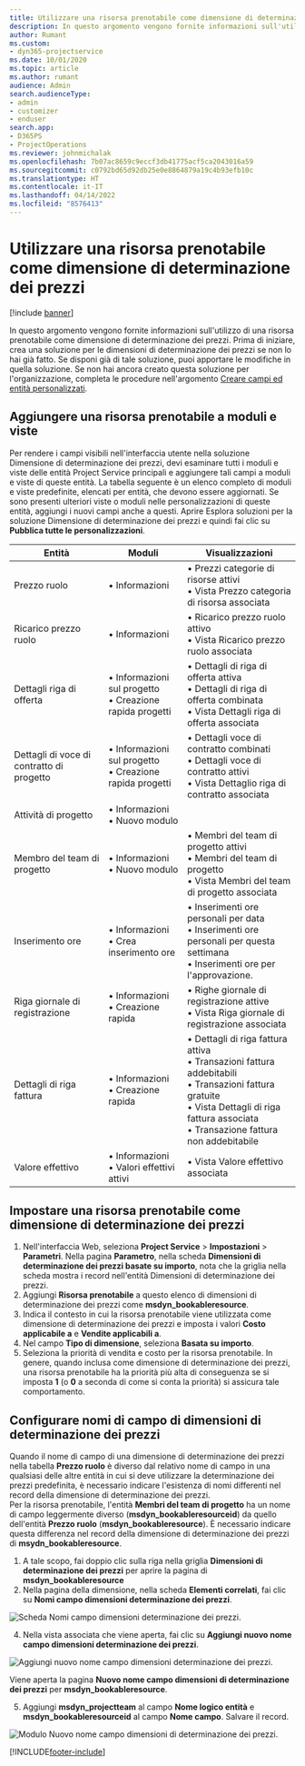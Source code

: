 ```yaml
---
title: Utilizzare una risorsa prenotabile come dimensione di determinazione dei prezzi
description: In questo argomento vengono fornite informazioni sull'utilizzo di una risorsa prenotabile come dimensione di determinazione dei prezzi.
author: Rumant
ms.custom:
- dyn365-projectservice
ms.date: 10/01/2020
ms.topic: article
ms.author: rumant
audience: Admin
search.audienceType:
- admin
- customizer
- enduser
search.app:
- D365PS
- ProjectOperations
ms.reviewer: johnmichalak
ms.openlocfilehash: 7b07ac8659c9eccf3db41775acf5ca2043016a59
ms.sourcegitcommit: c0792bd65d92db25e0e8864879a19c4b93efb10c
ms.translationtype: HT
ms.contentlocale: it-IT
ms.lasthandoff: 04/14/2022
ms.locfileid: "8576413"
---
```

# <a name="use-bookable-resource-as-a-pricing-dimension"></a>Utilizzare una risorsa prenotabile come dimensione di determinazione dei prezzi

[!include [banner](../includes/psa-now-project-operations.md)]

In questo argomento vengono fornite informazioni sull'utilizzo di una risorsa prenotabile come dimensione di determinazione dei prezzi. Prima di iniziare, crea una soluzione per le dimensioni di determinazione dei prezzi se non lo hai già fatto. Se disponi già di tale soluzione, puoi apportare le modifiche in quella soluzione. Se non hai ancora creato questa soluzione per l'organizzazione, completa le procedure nell'argomento [Creare campi ed entità personalizzati](create-custom-fields-entities.md).

## <a name="add-bookable-resource-to-forms-and-views"></a>Aggiungere una risorsa prenotabile a moduli e viste
Per rendere i campi visibili nell'interfaccia utente nella soluzione Dimensione di determinazione dei prezzi, devi esaminare tutti i moduli e viste delle entità Project Service principali e aggiungere tali campi a moduli e viste di queste entità.
La tabella seguente è un elenco completo di moduli e viste predefinite, elencati per entità, che devono essere aggiornati. Se sono presenti ulteriori viste o moduli nelle personalizzazioni di queste entità, aggiungi i nuovi campi anche a questi.
Aprire Esplora soluzioni per la soluzione Dimensione di determinazione dei prezzi e quindi fai clic su **Pubblica tutte le personalizzazioni**.


|   Entità        | Moduli   |Visualizzazioni        |
| ------------------------------|---------------------------------|----------------------------------|
|  Prezzo ruolo|• Informazioni |• Prezzi categorie di risorse attivi<br> • Vista Prezzo categoria di risorsa associata|
|  Ricarico prezzo ruolo|• Informazioni|• Ricarico prezzo ruolo attivo<br>• Vista Ricarico prezzo ruolo associata|
|  Dettagli riga di offerta|• Informazioni sul progetto<br>• Creazione rapida progetti|• Dettagli di riga di offerta attiva<br>• Dettagli di riga di offerta combinata<br>• Vista Dettagli riga di offerta associata|
|  Dettagli di voce di contratto di progetto|• Informazioni sul progetto<br>• Creazione rapida progetti|• Dettagli voce di contratto combinati<br>• Dettagli voce di contratto attivi<br>• Vista Dettaglio riga di contratto associata|
|  Attività di progetto|• Informazioni<br>• Nuovo modulo||
|  Membro del team di progetto|• Informazioni<br>• Nuovo modulo|• Membri del team di progetto attivi<br>• Membri del team di progetto<br>• Vista Membri del team di progetto associata|
|  Inserimento ore|• Informazioni<br>• Crea inserimento ore|• Inserimenti ore personali per data<br>• Inserimenti ore personali per questa settimana<br>• Inserimenti ore per l'approvazione.|
|  Riga giornale di registrazione|• Informazioni<br>• Creazione rapida|• Righe giornale di registrazione attive<br>• Vista Riga giornale di registrazione associata|
|  Dettagli di riga fattura|• Informazioni<br>• Creazione rapida|• Dettagli di riga fattura attiva<br>• Transazioni fattura addebitabili<br>• Transazioni fattura gratuite<br>• Vista Dettagli di riga fattura associata<br>• Transazione fattura non addebitabile|
|  Valore effettivo|• Informazioni<br>• Valori effettivi attivi|• Vista Valore effettivo associata|

## <a name="set-up-bookable-resource-as-a-pricing-dimension"></a>Impostare una risorsa prenotabile come dimensione di determinazione dei prezzi

1. Nell'interfaccia Web, seleziona **Project Service** > **Impostazioni** > **Parametri**. Nella pagina **Parametro**, nella scheda **Dimensioni di determinazione dei prezzi basate su importo**, nota che la griglia nella scheda mostra i record nell'entità Dimensioni di determinazione dei prezzi. 
2. Aggiungi **Risorsa prenotabile** a questo elenco di dimensioni di determinazione dei prezzi come **msdyn_bookableresource**. 
3. Indica il contesto in cui la risorsa prenotabile viene utilizzata come dimensione di determinazione dei prezzi e imposta i valori **Costo applicabile a** e **Vendite applicabili a**.
4. Nel campo **Tipo di dimensione**, seleziona **Basata su importo**. 
5. Seleziona la priorità di vendita e costo per la risorsa prenotabile. In genere, quando inclusa come dimensione di determinazione dei prezzi, una risorsa prenotabile ha la priorità più alta di conseguenza se si imposta **1** (o **0** a seconda di come si conta la priorità) si assicura tale comportamento.

## <a name="set-up-pricing-dimension-field-names"></a>Configurare nomi di campo di dimensioni di determinazione dei prezzi

Quando il nome di campo di una dimensione di determinazione dei prezzi nella tabella **Prezzo ruolo** è diverso dal relativo nome di campo in una qualsiasi delle altre entità in cui si deve utilizzare la determinazione dei prezzi predefinita, è necessario indicare l'esistenza di nomi differenti nel record della dimensione di determinazione dei prezzi.    
Per la risorsa prenotabile, l'entità **Membri del team di progetto** ha un nome di campo leggermente diverso (**msdyn_bookableresourceid**) da quello dell'entità **Prezzo ruolo** (**msdyn_bookableresource**). È necessario indicare questa differenza nel record della dimensione di determinazione dei prezzi di **msydn_bookableresource**. 
1. A tale scopo, fai doppio clic sulla riga nella griglia **Dimensioni di determinazione dei prezzi** per aprire la pagina di **msdyn_bookableresource**
2. Nella pagina della dimensione, nella scheda **Elementi correlati**, fai clic su **Nomi campo dimensioni determinazione dei prezzi**.

 ![Scheda Nomi campo dimensioni determinazione dei prezzi.](media/PD-fieldname.png)

4. Nella vista associata che viene aperta, fai clic su **Aggiungi nuovo nome campo dimensioni determinazione dei prezzi**.

 ![Aggiungi nuovo nome campo dimensioni determinazione dei prezzi.](media/Add-NewPD-fieldname.png)


Viene aperta la pagina **Nuovo nome campo dimensioni di determinazione dei prezzi** per **msdyn_bookableresource**. 

5. Aggiungi **msdyn_projectteam** al campo **Nome logico entità** e **msdyn_bookableresourceid** al campo **Nome campo**. Salvare il record.

 ![Modulo Nuovo nome campo dimensioni di determinazione dei prezzi.](media/PD-fieldname-Added.png)


[!INCLUDE[footer-include](../includes/footer-banner.md)]
